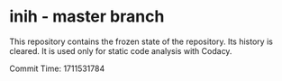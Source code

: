 # inih - master branch

This repository contains the frozen state of the repository.
Its history is cleared. It is used only for static code
analysis with Codacy.

Commit Time: 1711531784